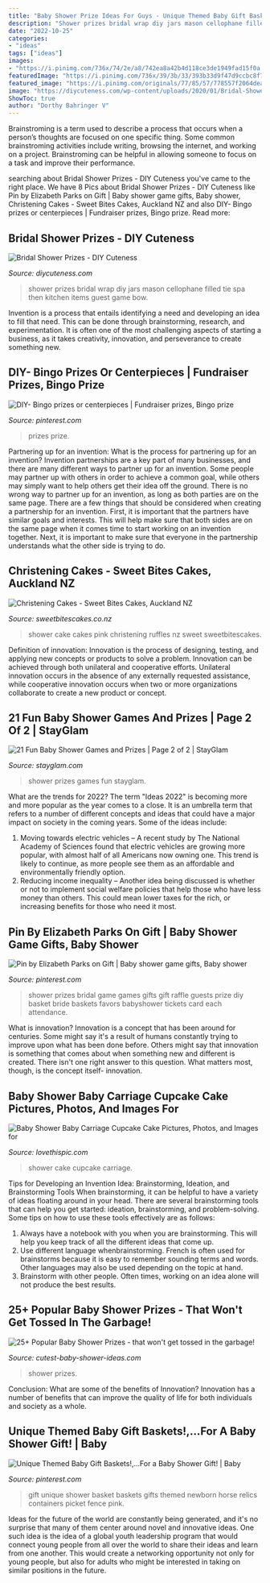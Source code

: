 ```yaml
---
title: "Baby Shower Prize Ideas For Guys - Unique Themed Baby Gift Baskets!,...for A Baby Shower Gift!"
description: "Shower prizes bridal wrap diy jars mason cellophane filled tie spa then kitchen items guest game bow"
date: "2022-10-25"
categories:
- "ideas"
tags: ["ideas"]
images:
- "https://i.pinimg.com/736x/74/2e/a8/742ea8a42b4d118ce3de1949fad15f0a.jpg"
featuredImage: "https://i.pinimg.com/736x/39/3b/33/393b33d9f47d9ccbc8f7d40eb13578eb.jpg"
featured_image: "https://i.pinimg.com/originals/77/85/57/778557f2064dea173e977c27afcc0c67.jpg"
image: "https://diycuteness.com/wp-content/uploads/2020/01/Bridal-Shower-Prizes-10.jpg"
ShowToc: true
author: "Dorthy Bahringer V"
---
```



Brainstroming is a term used to describe a process that occurs when a person’s thoughts are focused on one specific thing. Some common brainstroming activities include writing, browsing the internet, and working on a project. Brainstroming can be helpful in allowing someone to focus on a task and improve their performance.

	

		
searching about Bridal Shower Prizes - DIY Cuteness you've came to the right place. We have 8 Pics about Bridal Shower Prizes - DIY Cuteness like Pin by Elizabeth Parks on Gift | Baby shower game gifts, Baby shower, Christening Cakes - Sweet Bites Cakes, Auckland NZ and also DIY- Bingo prizes or centerpieces | Fundraiser prizes, Bingo prize. Read more:
		
    
## Bridal Shower Prizes - DIY Cuteness

<img loading=lazy src="https://diycuteness.com/wp-content/uploads/2020/01/Bridal-Shower-Prizes-10.jpg" onerror="this.onerror=null;this.src='https://tse1.mm.bing.net/th?id=OIP.C7mj-5ZOKD1tXtTYEy1RyQHaJ4&amp;pid=15.1';" alt="Bridal Shower Prizes - DIY Cuteness">

_Source: diycuteness.com_

>shower prizes bridal wrap diy jars mason cellophane filled tie spa then kitchen items guest game bow. 

	

Invention is a process that entails identifying a need and developing an idea to fill that need. This can be done through brainstorming, research, and experimentation. It is often one of the most challenging aspects of starting a business, as it takes creativity, innovation, and perseverance to create something new.

    
## DIY- Bingo Prizes Or Centerpieces | Fundraiser Prizes, Bingo Prize

<img loading=lazy src="https://i.pinimg.com/736x/74/2e/a8/742ea8a42b4d118ce3de1949fad15f0a.jpg" onerror="this.onerror=null;this.src='https://tse3.mm.bing.net/th?id=OIP.suNbO3PUjZ85Q12lofP1uQHaJ3&amp;pid=15.1';" alt="DIY- Bingo prizes or centerpieces | Fundraiser prizes, Bingo prize">

_Source: pinterest.com_

>prizes prize. 

	

Partnering up for an invention: What is the process for partnering up for an invention?
Invention partnerships are a key part of many businesses, and there are many different ways to partner up for an invention. Some people may partner up with others in order to achieve a common goal, while others may simply want to help others get their idea off the ground. There is no wrong way to partner up for an invention, as long as both parties are on the same page.
There are a few things that should be considered when creating a partnership for an invention. First, it is important that the partners have similar goals and interests. This will help make sure that both sides are on the same page when it comes time to start working on an invention together. Next, it is important to make sure that everyone in the partnership understands what the other side is trying to do.

    
## Christening Cakes - Sweet Bites Cakes, Auckland NZ

<img loading=lazy src="https://sweetbitescakes.co.nz/wp-content/uploads/2018/07/IMG_6969-1.jpg" onerror="this.onerror=null;this.src='https://tse1.mm.bing.net/th?id=OIP.YH-eD8uVLpDRJ3ZHf4biawHaLH&amp;pid=15.1';" alt="Christening Cakes - Sweet Bites Cakes, Auckland NZ">

_Source: sweetbitescakes.co.nz_

>shower cake cakes pink christening ruffles nz sweet sweetbitescakes. 

	

Definition of innovation:
Innovation is the process of designing, testing, and applying new concepts or products to solve a problem. Innovation can be achieved through both unilateral and cooperative efforts. Unilateral innovation occurs in the absence of any externally requested assistance, while cooperative innovation occurs when two or more organizations collaborate to create a new product or concept.

    
## 21 Fun Baby Shower Games And Prizes | Page 2 Of 2 | StayGlam

<img loading=lazy src="https://stayglam.com/wp-content/uploads/2017/05/Untitled-design-15.jpg" onerror="this.onerror=null;this.src='https://tse3.mm.bing.net/th?id=OIP.Q232CRpu5SRj6kUt0Pj0EQHaEf&amp;pid=15.1';" alt="21 Fun Baby Shower Games and Prizes | Page 2 of 2 | StayGlam">

_Source: stayglam.com_

>shower prizes games fun stayglam. 

	

What are the trends for 2022?
The term "Ideas 2022" is becoming more and more popular as the year comes to a close. It is an umbrella term that refers to a number of different concepts and ideas that could have a major impact on society in the coming years. Some of the ideas include: 
1) Moving towards electric vehicles – A recent study by The National Academy of Sciences found that electric vehicles are growing more popular, with almost half of all Americans now owning one. This trend is likely to continue, as more people see them as an affordable and environmentally friendly option. 
2) Reducing income inequality – Another idea being discussed is whether or not to implement social welfare policies that help those who have less money than others. This could mean lower taxes for the rich, or increasing benefits for those who need it most.

    
## Pin By Elizabeth Parks On Gift | Baby Shower Game Gifts, Baby Shower

<img loading=lazy src="https://i.pinimg.com/736x/39/3b/33/393b33d9f47d9ccbc8f7d40eb13578eb.jpg" onerror="this.onerror=null;this.src='https://tse3.mm.bing.net/th?id=OIP.vzGOQiwfeP47qXfkdY7gkwHaJ3&amp;pid=15.1';" alt="Pin by Elizabeth Parks on Gift | Baby shower game gifts, Baby shower">

_Source: pinterest.com_

>shower prizes bridal game games gifts gift raffle guests prize diy basket bride baskets favors babyshower tickets card each attendance. 

	

What is innovation?
Innovation is a concept that has been around for centuries. Some might say it's a result of humans constantly trying to improve upon what has been done before. Others might say that innovation is something that comes about when something new and different is created. There isn't one right answer to this question. What matters most, though, is the concept itself- innovation.

    
## Baby Shower Baby Carriage Cupcake Cake Pictures, Photos, And Images For

<img loading=lazy src="http://www.lovethispic.com/uploaded_images/309084-Baby-Shower-Baby-Carriage-Cupcake-Cake-.jpg" onerror="this.onerror=null;this.src='https://tse4.mm.bing.net/th?id=OIP.2a2wShpmRHO8ItWSZ3Yy6AHaJ4&amp;pid=15.1';" alt="Baby Shower Baby Carriage Cupcake Cake Pictures, Photos, and Images for">

_Source: lovethispic.com_

>shower cake cupcake carriage. 

	

Tips for Developing an Invention Idea: Brainstorming, Ideation, and Brainstorming Tools
When brainstorming, it can be helpful to have a variety of ideas floating around in your head. There are several brainstorming tools that can help you get started: ideation, brainstorming, and problem-solving. Some tips on how to use these tools effectively are as follows: 
1. Always have a notebook with you when you are brainstorming. This will help you keep track of all the different ideas that come up. 
2. Use different language whenbrainstorming. French is often used for brainstorms because it is easy to remember sounding terms and words. Other languages may also be used depending on the topic at hand. 
3. Brainstorm with other people. Often times, working on an idea alone will not produce the best results.

    
## 25+ Popular Baby Shower Prizes - That Won&#039;t Get Tossed In The Garbage!

<img loading=lazy src="http://www.cutest-baby-shower-ideas.com/images/younaileditpic.jpg" onerror="this.onerror=null;this.src='https://tse3.mm.bing.net/th?id=OIP.uCTt3jPDpXnZnQtI6FmQmgHaLH&amp;pid=15.1';" alt="25+ Popular Baby Shower Prizes - that won&#039;t get tossed in the garbage!">

_Source: cutest-baby-shower-ideas.com_

>shower prizes. 

	

Conclusion: What are some of the benefits of Innovation?
Innovation has a number of benefits that can improve the quality of life for both individuals and society as a whole.

    
## Unique Themed Baby Gift Baskets!,...For A Baby Shower Gift! | Baby

<img loading=lazy src="https://i.pinimg.com/originals/77/85/57/778557f2064dea173e977c27afcc0c67.jpg" onerror="this.onerror=null;this.src='https://tse1.mm.bing.net/th?id=OIP.NbQHLDXFz8xTdAiSxka-7QHaJ5&amp;pid=15.1';" alt="Unique Themed Baby Gift Baskets!,...For a Baby Shower Gift! | Baby">

_Source: pinterest.com_

>gift unique shower basket baskets gifts themed newborn horse relics containers picket fence pink. 

	

Ideas for the future of the world are constantly being generated, and it's no surprise that many of them center around novel and innovative ideas. One such idea is the idea of a global youth leadership program that would connect young people from all over the world to share their ideas and learn from one another. This would create a networking opportunity not only for young people, but also for adults who might be interested in taking on similar positions in the future.

